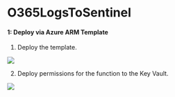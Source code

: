 # O365LogsToSentinel


#### 1: Deploy via Azure ARM Template
1.  Deploy the template.

<a href="https://portal.azure.com/#create/Microsoft.Template/uri/https%3A%2F%2Fraw.githubusercontent.com%2FForceNow%2FO365LogsToSentinel%2Fmaster%2Fazuredeploy.json%3Ftoken%3DAQGIBJQY64DSNN5IK4JSOUC7BAECY" target="_blank">
    <img src="https://aka.ms/deploytoazurebutton"/>
</a>

2. Deploy permissions for the function to the Key Vault.

<a href="https://portal.azure.com/#create/Microsoft.Template/uri/https%3A%2F%2Fraw.githubusercontent.com%2FAzure%2FAzure-Sentinel%2Fmaster%2FDataConnectors%2FO365%20Data%2Fazuredeploy2.json" target="_blank">
    <img src="https://aka.ms/deploytoazurebutton"/>
</a>